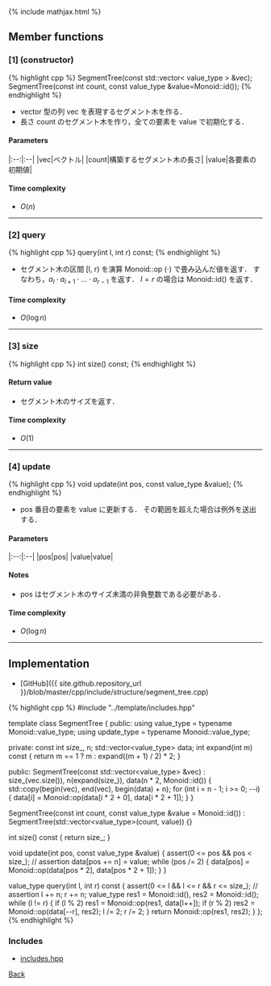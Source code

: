 {% include mathjax.html %}

## Member functions

### [1] (constructor)
{% highlight cpp %}
SegmentTree(const std::vector< value_type > &vec);
SegmentTree(const int count, const value_type &value=Monoid::id());
{% endhighlight %}

- vector 型の列 vec を表現するセグメント木を作る．
- 長さ count のセグメント木を作り，全ての要素を value で初期化する．

#### Parameters

|:--:|:--|
|vec|ベクトル|
|count|構築するセグメント木の長さ|
|value|各要素の初期値|

#### Time complexity

- $O(n)$

---------------------------------------

### [2] query
{% highlight cpp %}
query(int l, int r) const;
{% endhighlight %}

- セグメント木の区間 [l, r) を演算 Monoid::op ($\cdot$) で畳み込んだ値を返す． すなわち，$a_l \cdot a_{l+1} \cdot \ldots \cdot a_{r-1}$ を返す． $l = r$ の場合は Monoid::id() を返す．

#### Time complexity

- $O(\log n)$

---------------------------------------

### [3] size
{% highlight cpp %}
int size() const;
{% endhighlight %}


#### Return value

- セグメント木のサイズを返す．

#### Time complexity

- $O(1)$

---------------------------------------

### [4] update
{% highlight cpp %}
void update(int pos, const value_type &value);
{% endhighlight %}

- pos 番目の要素を value に更新する． その範囲を超えた場合は例外を送出する．

#### Parameters

|:--:|:--|
|pos|pos|
|value|value|

#### Notes

- pos はセグメント木のサイズ未満の非負整数である必要がある．

#### Time complexity

- $O(\log n)$

---------------------------------------

## Implementation

- [GitHub]({{ site.github.repository_url }}/blob/master/cpp/include/structure/segment_tree.cpp)

{% highlight cpp %}
#include "../template/includes.hpp"

template <class Monoid> class SegmentTree {
public:
  using value_type = typename Monoid::value_type;
  using update_type = typename Monoid::value_type;

private:
  const int size_, n;
  std::vector<value_type> data;
  int expand(int m) const { return m == 1 ? m : expand((m + 1) / 2) * 2; }

public:
  SegmentTree(const std::vector<value_type> &vec)
      : size_(vec.size()), n(expand(size_)), data(n * 2, Monoid::id()) {
    std::copy(begin(vec), end(vec), begin(data) + n);
    for (int i = n - 1; i >= 0; --i) {
      data[i] = Monoid::op(data[i * 2 + 0], data[i * 2 + 1]);
    }
  }

  SegmentTree(const int count, const value_type &value = Monoid::id())
      : SegmentTree(std::vector<value_type>(count, value)) {}

  int size() const { return size_; }

  void update(int pos, const value_type &value) {
    assert(0 <= pos && pos < size_); // assertion
    data[pos += n] = value;
    while (pos /= 2) {
      data[pos] = Monoid::op(data[pos * 2], data[pos * 2 + 1]);
    }
  }

  value_type query(int l, int r) const {
    assert(0 <= l && l <= r && r <= size_); // assertion
    l += n;
    r += n;
    value_type res1 = Monoid::id(), res2 = Monoid::id();
    while (l != r) {
      if (l % 2)
        res1 = Monoid::op(res1, data[l++]);
      if (r % 2)
        res2 = Monoid::op(data[--r], res2);
      l /= 2;
      r /= 2;
    }
    return Monoid::op(res1, res2);
  }
};
{% endhighlight %}

### Includes

- [includes.hpp](../template/includes)

[Back](../..)
